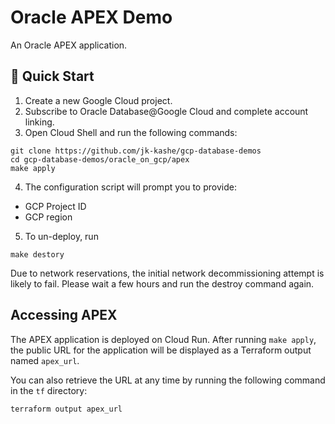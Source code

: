 # Oracle APEX Demo

An Oracle APEX application.



## 🚀 Quick Start

1. Create a new Google Cloud project.
2. Subscribe to Oracle Database@Google Cloud and complete account linking.
3. Open Cloud Shell and run the following commands:
```
git clone https://github.com/jk-kashe/gcp-database-demos
cd gcp-database-demos/oracle_on_gcp/apex
make apply
```
4. The configuration script will prompt you to provide:
- GCP Project ID
- GCP region

5. To un-deploy, run 
```
make destory 
```

Due to network reservations, the initial network decommissioning attempt is likely to fail. Please wait a few hours and run the destroy command again.

## Accessing APEX

The APEX application is deployed on Cloud Run. After running `make apply`, the public URL for the application will be displayed as a Terraform output named `apex_url`.

You can also retrieve the URL at any time by running the following command in the `tf` directory:
```bash
terraform output apex_url
```
